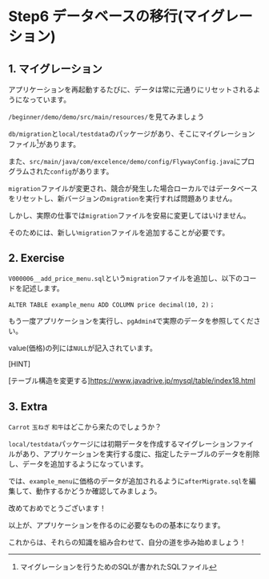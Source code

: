 
# Step6 データベースの移行(マイグレーション)

## 1. マイグレーション

アプリケーションを再起動するたびに、データは常に元通りにリセットされるようになっています。

`/beginner/demo/demo/src/main/resources/`を見てみましょう

`db/migration`と`local/testdata`のパッケージがあり、そこにマイグレーションファイル[^1]があります。

[^1]: マイグレーションを行うためのSQLが書かれたSQLファイル

また、`src/main/java/com/excelence/demo/config/FlywayConfig.java`にプログラムされた`config`があります。

`migration`ファイルが変更され、競合が発生した場合ローカルではデータベースをリセットし、新バージョンの`migration`を実行すれば問題ありません。

しかし、実際の仕事では`migration`ファイルを安易に変更してはいけません。

そのためには、新しい`migration`ファイルを追加することが必要です。

## 2. Exercise

`V000006__add_price_menu.sql`という`migration`ファイルを追加し、以下のコードを記述します。

`ALTER TABLE example_menu ADD COLUMN price decimal(10, 2)；`

もう一度アプリケーションを実行し、`pgAdmin4`で実際のデータを参照してください。

value(価格)の列には`NULL`が記入されています。

[HINT]

[テーブル構造を変更する]https://www.javadrive.jp/mysql/table/index18.html

## 3. Extra
`Carrot` `玉ねぎ` `和牛`はどこから来たのでしょうか？

`local/testdata`パッケージには初期データを作成するマイグレーションファイルがあり、アプリケーションを実行する度に、指定したテーブルのデータを削除し、データを追加するようになっています。

では、`example_menu`に価格のデータが追加されるように`afterMigrate.sql`を編集して、動作するかどうか確認してみましょう。



改めておめでとうございます！

以上が、アプリケーションを作るのに必要なものの基本になります。

これからは、それらの知識を組み合わせて、自分の道を歩み始めましょう！